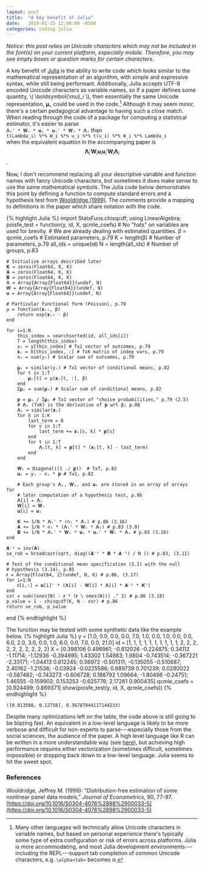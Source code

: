 ```yaml
---
layout: post
title:  "A key benefit of Julia"
date:   2019-01-15 12:00:00 -0500
categories: coding julia
---
```

<script type="text/javascript" async
  src="https://cdnjs.cloudflare.com/ajax/libs/mathjax/2.7.5/latest.js?config=TeX-MML-AM_CHTML">
</script>

*Notice: this post relies on Unicode characters which may not be included in the font(s) on your current platform, especially mobile. Therefore, you may see empty boxes or question marks for certain characters.*

A key benefit of [Julia](https://julialang.org/) is the ability to write code which looks similar to the mathematical representation of an algorithm, with simple and expressive syntax, while still being performant.
Additionally, Julia accepts UTF-8 encoded Unicode characters as variable names, so if a paper defines some quantity, \\( \boldsymbol{\mu}_i \\), then essentially the same Unicode representation, 𝛍ᵢ, could be used in the code.[^1]
Although it may seem minor, there's a certain pedagogical advantage to having such a close match.
When reading through the code of a package for computing a statistical estimator, it's easier to parse  
`𝚲ᵢ' * 𝐖ᵢ * 𝐮ᵢ * 𝐮ᵢ' * 𝐖ᵢ * 𝚲ᵢ` than  
`t(Lambda_i) %*% W_i %*% u_i %*% t(u_i) %*% W_i %*% Lambda_i`  
when the equivalent equation in the accompanying paper is  
$$ \boldsymbol{\Lambda}_i' \boldsymbol{W}_i \boldsymbol{u}_i \boldsymbol{u}_i' \boldsymbol{W}_i \boldsymbol{\Lambda}_i $$.

Now, I don't recommend replacing all your descriptive variable and function names with fancy Unicode characters, but sometimes it does make sense to use the same mathematical symbols.
The Julia code below demonstrates this point by defining a function to compute standard errors and a hypothesis test from [Wooldridge (1999)](https://doi.org/10.1016/S0304-4076%2898%2900033-5).
The comments provide a mapping to definitions in the paper which share notation with the code.

{% highlight Julia %}
import StatsFuns.chisqcdf;
using LinearAlgebra;
poisfe_test = function(y, id, X, qcmle_coefs)
    # No "hats" on variables are used for brevity.
    # We are already dealing with estimated quantities.
    β = qcmle_coefs # Estimated parameters, p.79
    K = length(β) # Number of parameters, p.79
    all_ids = unique(id)
    N = length(all_ids) # Number of groups, p.83

    # Initialize arrays described later
    𝐊 = zeros(Float64, K, K)
    𝐀 = zeros(Float64, K, K)
    𝐁 = zeros(Float64, K, K)
    𝚲 = Array{Array{Float64}}(undef, N)
    𝐖 = Array{Array{Float64}}(undef, N)
    𝐮 = Array{Array{Float64}}(undef, N)

    # Particular functional form (Poisson), p.79
    μ = function(𝐱ᵢₜ, β)
        return exp(𝐱ᵢₜ ⋅ β)
    end

    for i=1:N
        this_index = searchsorted(id, all_ids[i])
        T = length(this_index)
        yᵢ = y[this_index] # Tx1 vector of outcomes, p.79
        𝐱ᵢ = X[this_index, :] # TxK matrix of indep vars, p.79
        nᵢ = sum(yᵢ) # Scalar sum of outcomes, p.79

        𝛍ᵢ = similar(yᵢ) # Tx1 vector of conditional means, p.82
        for t in 1:T
            𝛍ᵢ[t] = μ(𝐱ᵢ[t, :], β)
        end
        Σ𝛍ᵢ = sum(𝛍ᵢ) # Scalar sum of conditional means, p.82

        𝐩 = 𝛍ᵢ / Σ𝛍ᵢ # Tx1 vector of "choice probabilities," p.79 (2.5)
        # 𝚲ᵢ (TxK) is the derivative of 𝐩 wrt β; p.86
        𝚲ᵢ = similar(𝐱ᵢ)
        for k in 1:K
            last_term = 0
            for s in 1:T
                last_term += 𝐱ᵢ[s, k] * 𝐩[s]
            end
            for t in 1:T
                𝚲ᵢ[t, k] = 𝐩[t] * (𝐱ᵢ[t, k] - last_term)
            end
        end

        𝐖ᵢ = Diagonal((1 ./ 𝐩))  # TxT, p.82
        𝐮ᵢ = yᵢ - nᵢ * 𝐩 # Tx1, p.82

        # Each group's 𝚲ᵢ, 𝐖ᵢ, and 𝐮ᵢ are stored in an array of arrays for
        # later computation of a hypothesis test, p.86
        𝚲[i] = 𝚲ᵢ
        𝐖[i] = 𝐖ᵢ
        𝐮[i] = 𝐮ᵢ

        𝐊 += 1/N * 𝚲ᵢ' * (nᵢ * 𝚲ᵢ) # p.86 (3.16)
        𝐀 += 1/N * nᵢ * (𝚲ᵢ' * 𝐖ᵢ * 𝚲ᵢ) # p.83 (3.9)
        𝐁 += 1/N * 𝚲ᵢ' * 𝐖ᵢ * 𝐮ᵢ * 𝐮ᵢ' * 𝐖ᵢ * 𝚲ᵢ # p.83 (3.10)
    end

    𝐀⁻¹ = inv(𝐀)
    se_rob = broadcast(sqrt, diag((𝐀⁻¹ * 𝐁 * 𝐀⁻¹) / N )) # p.83, (3.11)

    # Test of the conditional mean specification (3.1) with the null
    # hypothesis (3.14), p.85
    𝐫 = Array{Float64, 2}(undef, N, K) # p.86, (3.17)
    for i=1:N
        𝐫[i,:] = 𝐮[i]' * (𝚲[i] - 𝐖[i] * 𝚲[i] * 𝐀⁻¹ * 𝐊')
    end
    ssr = sum((ones(N) - 𝐫 * (𝐫 \ ones(N))) .^ 2) # p.86 (3.18)
    p_value = 1 - chisqcdf(K, N - ssr) # p.86
    return se_rob, p_value
end
{% endhighlight %}

The function may be tested with some synthetic data like the example below.
{% highlight Julia %}
y = [1.0, 0.0, 0.0, 0.0, 7.0, 1.0, 0.0, 1.0, 0.0, 0.0, 6.0,
     2.0, 3.0, 0.0, 1.0, 6.0, 0.0, 7.0, 0.0, 21.0]
id = [1, 1, 1, 1, 1, 1, 1, 1, 1, 1, 2, 2, 2, 2, 2, 2, 2, 2, 2, 2]
X = [0.398106 0.496961; -0.612026 -0.224875; 0.34112 -1.11714;
     -1.12936 -0.394995; 1.43302 1.54983; 1.9804 -0.743514; -0.367221 -2.33171;
     -1.04413 0.812245; 0.56972 -0.501311; -0.135055 -0.510887;
     2.40162 -1.21536; -0.03924 -0.0225586; 0.689739 0.701239;
     0.0280022 -0.587482; -0.743273 -0.606728; 0.188792 1.09664;
     -1.80496 -0.24751; 1.46555 -0.159902; 0.153253 -0.625778;
     2.17261 0.900435]
qcmle_coefs = [0.924499; 0.869371]
show(poisfe_test(y, id, X, qcmle_coefs))
{% endhighlight %}
```
([0.013508, 0.12758], 0.36787944117144233)
```

Despite many optimizations left on the table, the code above is still going to be blazing fast.
An equivalent in a low-level language is likely to be more verbose and difficult for non-experts to parse---especially those from the social sciences, the audience of the paper.
A high level language like R can be written in a more understandable way (see [here](https://bitbucket.org/ew-btb/poisson-fe-robust)), but achieving high performance requires either vectorization (sometimes difficult, sometimes impossible) or dropping back down to a low-level language.
Julia seems to hit the sweet spot.

### References
Wooldridge, Jeffrey M. (1999): "Distribution-free estimation of some nonlinear panel data models," *Journal of Econometrics*, 90, 77-97. [https://doi.org/10.1016/S0304-4076%2898%2900033-5](https://doi.org/10.1016/S0304-4076%2898%2900033-5)

[^1]: Many other languages will technically allow Unicode characters in variable names, but based on personal experience there's typically some type of extra configuration or risk of errors across platforms. Julia is more accommodating, and most Julia development environments---including the REPL---support tab completion of common Unicode characters, e.g. `\alpha<tab>` becomes α.
